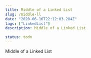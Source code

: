 ```yaml
---
title: Middle of a Linked List
slug: /middle-ll
date: "2020-06-16T22:12:03.284Z"
tags: ["LinkedList"]
description: Middle of a Linked List

status: todo
---
```


Middle of a Linked List
